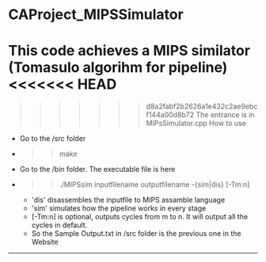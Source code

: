 CAProject_MIPSSimulator
=======================

This code achieves a MIPS similator (Tomasulo algorihm for pipeline)
<<<<<<< HEAD
=======

>>>>>>> d8a2fabf2b2626a1e432c2ae9ebcf144a00d8b72
The entrance is in MIPsSimulator.cpp
How to use

- Go to the /src folder
- >> make
- Go to the /bin folder. The executable file is here
- >> ./MIPSsim inputfilename outputfilename -{sim|dis} [-Tm:n]
  - 'dis' disassembles the inputfile to MIPS assamble language
  - 'sim' simulates how the pipeline works in every stage
  - [-Tm:n] is optional, outputs cycles from m to n. It will output all the cycles in default.
  - So the Sample Output.txt in /src folder is the previous one in the Website


-------------------------------------------------
